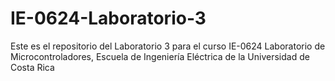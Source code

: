# IE-0624-Laboratorio-3
Este es el repositorio del Laboratorio 3 para el curso IE-0624 Laboratorio de Microcontroladores, Escuela de Ingeniería Eléctrica de la Universidad de Costa Rica
